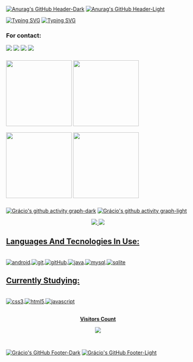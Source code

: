 [![Anurag's GitHub Header-Dark](https://capsule-render.vercel.app/api?type=waving&theme=dracula&height=120&&section=header#gh-dark-mode-only)](https://github.com/anuraghazra/github-readme-stats#gh-dark-mode-only)
[![Anurag's GitHub Header-Light](https://capsule-render.vercel.app/api?type=waving&color=f1c232&height=120&section=header#gh-light-mode-only)](https://github.com/anuraghazra/github-readme-stats#gh-light-mode-only)

[![Typing SVG](https://readme-typing-svg.herokuapp.com/?color=ec688d&size=35&center=true&vCenter=true&width=1200&lines=HELLO,+MY+NAME+IS+GRÁCIO+MACUÁCUA;I'M+20+YEARS+OLD;I'M+FROM+MOZAMBIQUE;I'M+STUDYING+COMPUTER+SCIENCE+AT+EDUARDO+MONDLANE+UNIVERSITY;WELCOME!+:%29#gh-dark-mode-only)](https://github.com/anuraghazra/github-readme-stats#gh-dark-mode-only)
[![Typing SVG](https://readme-typing-svg.herokuapp.com/?color=000000&size=35&center=true&vCenter=true&width=1200&lines=HELLO,+MY+NAME+IS+GRÁCIO+MACUÁCUA;I'M+20+YEARS+OLD;I'M+FROM+MOZAMBIQUE;I'M+STUDYING+COMPUTER+SCIENCE+AT+EDUARDO+MONDLANE+UNIVERSITY;WELCOME!+:%29#gh-light-mode-only)](https://github.com/anuraghazra/github-readme-stats#gh-light-mode-only)

### For contact:

<div> 
  <a href="https://facebook.com/gracio.macuacua" target="_blank"><img src="https://img.shields.io/badge/Facebook-1877F2?style=for-the-badge&logo=facebook&logoColor=white" target="_blank"><a/>
  <a href = "mailto:graciopdr@gmail.com"><img src="https://img.shields.io/badge/Gmail-D14836?style=for-the-badge&logo=gmail&logoColor=white"></a>
  <a href="https://www.instagram.com/gracio_fernando59" target="_blank"><img src="https://img.shields.io/badge/Instagram-E4405F?style=for-the-badge&logo=instagram&logoColor=white" target="_blank"></a>
  <a href="https://www.linkedin.com/in/gr%C3%A1cio-macu%C3%A1cua" target="_blank"><img src="https://img.shields.io/badge/-LinkedIn-%230077B5?style=for-the-badge&logo=linkedin&logoColor=white" target="_blank"></a>
</div>
    
###
  
<div>
  <a href="https://github.com/anuraghazra/github-readme-stats#gh-dark-mode-only" target="_blank"><img height="180px" src="https://github-readme-stats.vercel.app/api?username=GracioMacuacua&show_icons=true&count_private=true&theme=dracula#gh-dark-mode-only"><a/>    
  <a href="https://github.com/anuraghazra/github-readme-stats#gh-dark-mode-only" target="_blank"><img height="180px" src="https://github-readme-stats.vercel.app/api/top-langs/?username=GracioMacuacua&layout=compact&hide_border=true&theme=dracula#gh-dark=mode-only" />
    
  <a href="https://github.com/anuraghazra/github-readme-stats#gh-light-mode-only" target="_blank"><img height="180px" src="https://github-readme-stats.vercel.app/api?username=GracioMacuacua&show_icons=true&count_private=true&theme=default&title_color=000000#gh-light-mode-only"><a/> 
  <a href="https://github.com/anuraghazra/github-readme-stats#gh-light-mode-only" target="_blank"><img height="180px" src="https://github-readme-stats.vercel.app/api/top-langs/?username=GracioMacuacua&layout=compact&langs_count=6&theme=default&title_color=000000#gh-light-mode-only)](https://github.com/anuraghazra/github-readme-stats#gh-light-mode-only" />
</div>
    
###
    
[![Grácio's github activity graph-dark](https://github-readme-activity-graph.cyclic.app/graph?username=GracioMacuacua&bg_color=282a36&color=ec688d&line=7a67ac&point=ffffff&area=true&hide_border=true#gh-dark-mode-only)](https://github.com/anuraghazra/github-readme-stats#gh-dark-mode-only)
[![Grácio's github activity graph-light](https://github-readme-activity-graph.cyclic.app/graph?username=GracioMacuacua&bg_color=ffffff&color=000000&line=f1c232&point=aaaeb1&area=true&hide_border=true)](https://github.com/anuraghazra/github-readme-stats#gh-light-mode-only)

<p align="center">
  <a href="https://github.com/anuraghazra/github-readme-stats#gh-dark-mode-only" target="_blank"><img src="https://github-profile-trophy.vercel.app/?username=GracioMacuacua&row=2&no-bg=true&theme=dracula&column=3&margin-w=15&margin-h=15#gh-dark-mode-only" />
  <a href="https://github.com/anuraghazra/github-readme-stats#gh-light-mode-only" target="_blank"><img src="https://github-profile-trophy.vercel.app/?username=GracioMacuacua&row=2&no-bg=true&theme=default&column=3&margin-w=15&margin-h=15#gh-light-mode-only" />  
</p>
  
## Languages And Tecnologies In Use:

<div style="display: inline_block"><br>             
  <img align="center" alt="android" src="https://img.shields.io/badge/Android-3DDC84?style=for-the-badge&logo=android&logoColor=white" /> 
  <img align="center" alt="git" src="https://img.shields.io/badge/GIT-E44C30?style=for-the-badge&logo=git&logoColor=white" />  
  <img align="center" alt="gitHub" src="https://img.shields.io/badge/GitHub-100000?style=for-the-badge&logo=github&logoColor=white" />      
  <img align="center" alt="java" src="https://img.shields.io/badge/Java-ED8B00?style=for-the-badge&logo=java&logoColor=white" />  
  <img align="center" alt="mysql" src="https://img.shields.io/badge/MySQL-00000F?style=for-the-badge&logo=mysql&logoColor=white" /> 
  <img align="center" alt="sqlite" src="https://img.shields.io/badge/SQLite-07405E?style=for-the-badge&logo=sqlite&logoColor=white" />
</div>
  
###
## Currently Studying:
  
<div style="display: inline_block"><br>  
  <img align="center" alt="css3" src="https://img.shields.io/badge/CSS-239120?&style=for-the-badge&logo=css3&logoColor=white" />
  <img align="center" alt="html5" src="https://img.shields.io/badge/HTML-239120?style=for-the-badge&logo=html5&logoColor=white" />  
  <img align="center" alt="javascript" src="https://img.shields.io/badge/JavaScript-F7DF1E?style=for-the-badge&logo=javascript&logoColor=black" /> 
</div>
    
<div align="center">
<br><p align="centre"><b>Visitors Count</b></p>  
<p align="center"><img align="center" src="https://profile-counter.glitch.me/{graciomacuacua}/count.svg" /></p> 
<br>
</div>
    
[![Grácio's GitHub Footer-Dark](https://capsule-render.vercel.app/api?type=waving&theme=dracula&height=120&section=footer#gh-dark-mode-only)](https://github.com/anuraghazra/github-readme-stats#gh-dark-mode-only)
[![Grácio's GitHub Footer-Light](https://capsule-render.vercel.app/api?type=waving&color=f1c232&height=120&section=footer#gh-light-mode-only)](https://github.com/anuraghazra/github-readme-stats#gh-light-mode-only)

